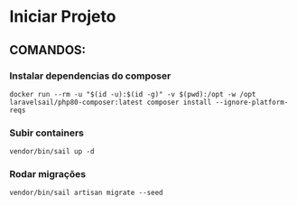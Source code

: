 # Iniciar Projeto

## COMANDOS:

### Instalar dependencias do composer

```
docker run --rm -u "$(id -u):$(id -g)" -v $(pwd):/opt -w /opt laravelsail/php80-composer:latest composer install --ignore-platform-reqs
```

### Subir containers

```
vendor/bin/sail up -d
```

### Rodar migrações

```
vendor/bin/sail artisan migrate --seed
```

